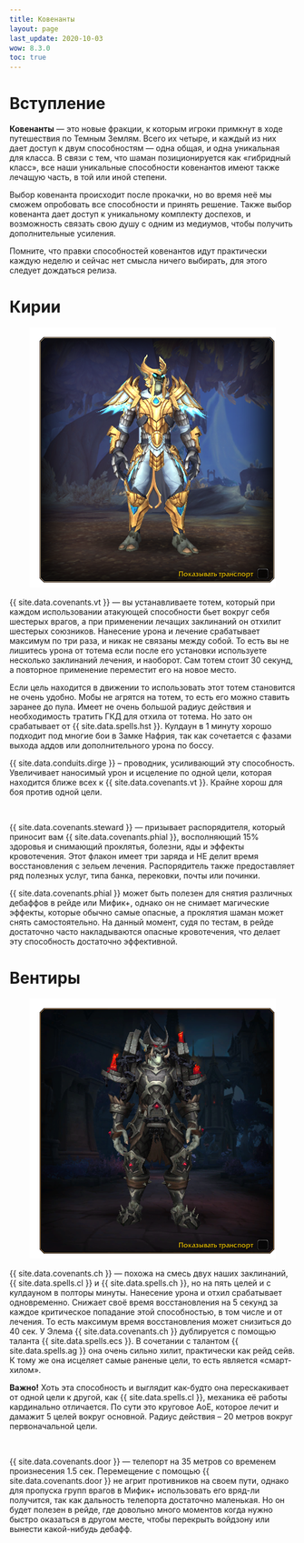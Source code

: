 ```yaml
---
title: Ковенанты
layout: page
last_update: 2020-10-03 
wow: 8.3.0
toc: true
---
```


# Вступление

**Ковенанты** — это новые фракции, к которым игроки примкнут в ходе путешествия по Темным Землям. Всего их четыре, и каждый из них дает доступ к двум способностям — одна общая, и одна уникальная для класса. В связи с тем, что шаман позиционируется как «гибридный класс», все наши уникальные способности ковенантов имеют также лечащую часть, в той или иной степени.

Выбор ковенанта происходит после прокачки, но во время неё мы сможем опробовать все способности и принять решение. Также выбор ковенанта дает доступ к уникальному комплекту доспехов, и возможность связать свою душу с одним из медиумов, чтобы получить дополнительные усиления.

Помните, что правки способностей ковенантов идут практически каждую неделю и сейчас нет смысла ничего выбирать, для этого следует дождаться релиза. 

# Кирии

<p align="center" width="100%">
    <img src="/assets/img/kyrian_idle1.png"> 
</p>

{{ site.data.covenants.vt }} — вы устанавливаете тотем, который при каждом использовании атакующей способности бьет вокруг себя шестерых врагов, а при применении лечащих заклинаний он отхилит шестерых союзников. Нанесение урона и лечение срабатывает максимум по три раза, и никак не связаны между собой. То есть вы не лишитесь урона от тотема если после его установки используете несколько заклинаний лечения, и наоборот. Сам тотем стоит 30 секунд, а повторное применение переместит его на новое место.

Если цель находится в движении то использовать этот тотем становится не очень удобно. Мобы не агрятся на тотем, то есть его можно ставить заранее до пула. Имеет не очень большой радиус действия и необходимость тратить ГКД для отхила от тотема. Но зато он срабатывает от {{ site.data.spells.hst }}. Кулдаун в 1 минуту хорошо подходит под многие бои в Замке Нафрия, так как сочетается с фазами выхода аддов или дополнительного урона по боссу.

{{ site.data.conduits.dirge }} – проводник, усиливающий эту способность. Увеличивает наносимый урон и исцеление по одной цели, которая находится ближе всех к {{ site.data.covenants.vt }}. Крайне хорош для боя против одной цели.

<br>

{{ site.data.covenants.steward }} — призывает распорядителя, который приносит вам {{ site.data.covenants.phial }}, восполняющий 15% здоровья и снимающий проклятья, болезни, яды и эффекты кровотечения. Этот флакон имеет три заряда и НЕ делит время восстановления с зельем лечения. Распорядитель также предоставляет ряд полезных услуг, типа банка, перековки, почты или починки.

{{ site.data.covenants.phial }} может быть полезен для снятия различных дебаффов в рейде или Мифик+, однако он не снимает магические эффекты, которые обычно самые опасные, а проклятия шаман может снять самостоятельно. На данный момент, судя по тестам, в рейде достаточно часто накладываются опасные кровотечения, что делает эту способность достаточно эффективной.

# Вентиры

<p align="center" width="100%">
    <img src="/assets/img/venthyr_idle1.png"> 
</p>

{{ site.data.covenants.ch }} —  похожа на смесь двух наших заклинаний, {{ site.data.spells.cl }} и {{ site.data.spells.ch }}, но на пять целей и с кулдауном в полторы минуты. Нанесение урона и отхил срабатывает одновременно. Снижает своё время восстановления на 5 секунд за каждое критическое попадание этой способностью, в том числе и от лечения. То есть максимум время восстановления может снизиться до 40 сек. У Элема {{ site.data.covenants.ch }} дублируется с помощью таланта {{ site.data.spells.ecs }}. В сочетании с талантом {{ site.data.spells.ag }} она очень сильно хилит, практически как рейд сейв. К тому же она исцеляет самые раненые цели, то есть является «смарт-хилом».

**Важно!** Хоть эта способность и выглядит как-будто она перескакивает от одной цели к другой, как {{ site.data.spells.cl }}, механика её работы кардинально отличается. По  сути это круговое АоЕ, которое лечит и дамажит 5 целей вокруг основной. Радиус действия – 20 метров вокруг первоначальной цели. 

<br>

{{ site.data.covenants.door }} — телепорт на 35 метров со временем произнесения 1.5 сек. Перемещение с помощью {{ site.data.covenants.door }} не агрит противников на своем пути, однако для пропуска групп врагов в Мифик+ использовать его вряд-ли получится, так как дальность телепорта достаточно маленькая. Но он будет полезен в рейде, где довольно много моментов когда нужно быстро оказаться в другом месте, чтобы перекрыть войдзону или вынести какой-нибудь дебафф.




